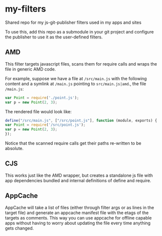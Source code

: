 my-filters
==========

Shared repo for my js-git-publisher filters used in my apps and sites

To use this, add this repo as a submodule in your git project and configure the publisher to use it as the user-defined filters.

## AMD

This filter targets javascript files, scans them for require calls and wraps the file in generic AMD code.

For example, suppose we have a file at `/src/main.js` with the following content and a symlink at `/main.js` pointing to `src/main.js|amd`., the file `/main.js`:

```js
var Point = require('./point.js');
var p = new Point(2, 3);
```

The rendered file would look like:

```js
define("/src/main.js", ["/src/point.js"], function (module, exports) {
var Point = require('/src/point.js');
var p = new Point(2, 3);
});
```

Notice that the scanned require calls get their paths re-written to be absolute.

## CJS

This works just like the AMD wrapper, but creates a standalone js file with app dependencies bundled and internal definitions of define and require.

## AppCache

AppCache will take a list of files (either through filter args or as lines in the target file) and generate an appcache manifest file with the etags of the targets as comments.  This way you can use appcache for offline capable apps without having to worry about updating the file every time anything gets changed.
